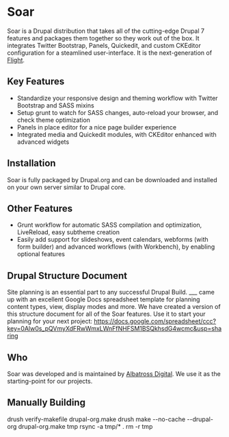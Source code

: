 Soar
====

Soar is a Drupal distribution that takes all of the cutting-edge Drupal 7 features and packages them together so they work out of the box. 
It integrates Twitter Bootstrap, Panels, Quickedit, and custom CKEditor configuration for a steamlined user-interface. It is the next-generation
of [Flight](http://drupal.org/project/flight).

Key Features
------------
+ Standardize your responsive design and theming workflow with Twitter Bootstrap and SASS mixins
+ Setup grunt to watch for SASS changes, auto-reload your browser, and check theme optimization
+ Panels in place editor for a nice page builder experience
+ Integrated media and Quickedit modules, with CKEditor enhanced with advanced widgets 

Installation
------------
Soar is fully packaged by Drupal.org and can be downloaded and installed on your own server similar to Drupal core.


Other Features
--------------
+ Grunt workflow for automatic SASS compilation and optimization, LiveReload, easy subtheme creation
+ Easily add support for slideshows, event calendars, webforms (with form builder) and advanced workflows (with Workbench), by enabling optional features

Drupal Structure Document
-------------------------
Site planning is an essential part to any successful Drupal Build. ___ came up with an excellent
Google Docs spreadsheet template for planning content types, view, display modes and more.  We have
created a version of this structure document for all of the Soar features.  Use it to start your
planning for your next project:
https://docs.google.com/spreadsheet/ccc?key=0Alw0s_pQVmyXdFRwWmxLWnFfNHFSM1BSQkhsdG4wcmc&usp=sharing

Who
---
Soar was developed and is maintained by [Albatross Digital](http://albatrossdigital.com). We use it as the starting-point for our projects.

Manually Building
-----------------
  drush verify-makefile drupal-org.make
  drush make --no-cache --drupal-org drupal-org.make tmp
  rsync -a tmp/* .
  rm -r tmp


